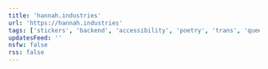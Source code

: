 ```yaml
---
title: 'hannah.industries'
url: 'https://hannah.industries'
tags: ['stickers', 'backend', 'accessibility', 'poetry', 'trans', 'queer']
updatesFeed: ''
nsfw: false
rss: false
---
```

